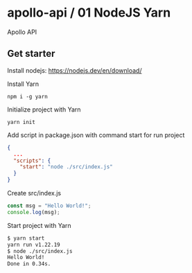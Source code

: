 # apollo-api / 01 NodeJS Yarn
Apollo API
## Get starter
Install nodejs: https://nodejs.dev/en/download/

Install Yarn
```log
npm i -g yarn
```
Initialize project with Yarn
```log
yarn init
```
Add script in package.json with command start for run project
```json
{
  ...
  "scripts": {
    "start": "node ./src/index.js"
  }
}
```
Create src/index.js
```javascript
const msg = "Hello World!";
console.log(msg);
```
Start project with Yarn
```bash
$ yarn start
yarn run v1.22.19
$ node ./src/index.js
Hello World!
Done in 0.34s.
```